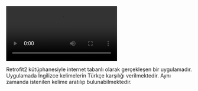 <video controls autoplay>
  <source src="https://github.com/tugcenurdaglar/sozluk-uygulamasi/blob/master/sozlukVideo.mp4/videolar/intro.mp4" type="video/mp4">
</video> 


Retrofit2 kütüphanesiyle internet tabanlı olarak gerçekleşen bir uygulamadır. Uygulamada İngilizce kelimelerin Türkçe karşılığı verilmektedir. Aynı zamanda istenilen kelime aratılıp bulunabilmektedir.
